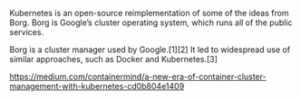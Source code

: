 Kubernetes is an open-source reimplementation of some of the ideas from Borg. Borg is Google’s cluster operating system, which runs all of the public services.

Borg is a cluster manager used by Google.[1][2] It led to widespread use of similar approaches, such as Docker and Kubernetes.[3]

<https://medium.com/containermind/a-new-era-of-container-cluster-management-with-kubernetes-cd0b804e1409>
